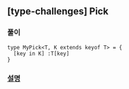 ## [type-challenges] Pick

### 풀이

```
type MyPick<T, K extends keyof T> = {
  [key in K] :T[key]
}

```

### [설명](https://pottatt0.tistory.com/entry/type-challenges-Pick)
